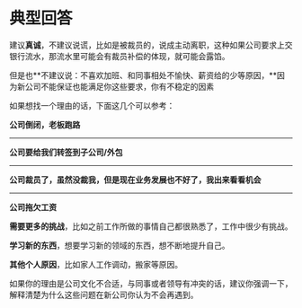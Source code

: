 # 典型回答


建议**真诚**，不建议说谎，比如是被裁员的，说成主动离职，这种如果公司要求上交银行流水，那流水里可能会有裁员补偿的体现，就可能会露馅。



但是也**不建议说：不喜欢加班、和同事相处不愉快、薪资给的少等原因，**因为新公司不能保证也能满足你这些要求，你有不稳定的因素



如果想找一个理由的话，下面这几个可以参考：



**公司倒闭，老板跑路**

****

**公司要给我们转签到子公司/外包**

****

**公司裁员了，虽然没裁我，但是现在业务发展也不好了，我出来看看机会**

****

**公司拖欠工资**



**需要更多的挑战**，比如之前工作所做的事情自己都很熟悉了，工作中很少有挑战。



**学习新的东西**，想要学习新的领域的东西，想不断地提升自己。



**其他个人原因**，比如家人工作调动，搬家等原因。



如果你的理由是公司文化不合适，与同事或者领导有冲突的话，建议你强调一下，解释清楚为什么这些问题在新公司你认为不会再遇到。

